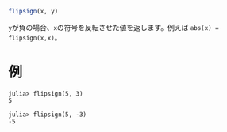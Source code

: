 ```julia
flipsign(x, y)
```

`y`が負の場合、`x`の符号を反転させた値を返します。例えば `abs(x) = flipsign(x,x)`。

# 例

```jldoctest
julia> flipsign(5, 3)
5

julia> flipsign(5, -3)
-5
```

